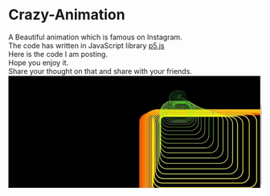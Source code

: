 # Crazy-Animation
A Beautiful animation which is famous on Instagram.  
The code has written in JavaScript library [p5.js](https://p5js.org/)  
Here is the code I am posting.  
Hope you enjoy it.  
Share your thought on that and share with your friends.
![Result](https://github.com/TusharPandey98/Crazy-Animation/blob/main/result.webp)
